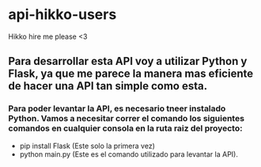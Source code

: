 # api-hikko-users
Hikko hire me please <3


## Para desarrollar esta API voy a utilizar Python y Flask, ya que me parece la manera mas eficiente de hacer una API tan simple como esta.

### Para poder levantar la API, es necesario tneer instalado Python. Vamos a necesitar correr el comando los siguientes comandos en cualquier consola en la ruta raiz del proyecto:

- pip install Flask (Este solo la primera vez)
- python main.py (Este es el comando utilizado para levantar la API).
